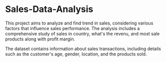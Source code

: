 # Sales-Data-Analysis

This project aims to analyze and find trend in sales, considering various factors that influence sales performance. The analysis includes a comprehensive study of sales in country, what's the revenu, and most sale products along with profit margin.

The dataset contains information about sales transactions, including details such as the customer's age, gender, location, and the products sold.
